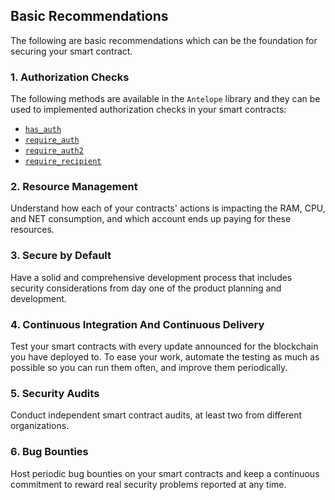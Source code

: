 <!-- ---
content_title: Securing your contract
--- -->

## Basic Recommendations

The following are basic recommendations which can be the foundation for securing your smart contract.

### 1. Authorization Checks

The following methods are available in the `Antelope` library and they can be used to implemented authorization checks in your smart contracts:

- [`has_auth`](https://example.com)
- [`require_auth`](https://example.com)
- [`require_auth2`](https://example.com)
- [`require_recipient`](https://example.com)

### 2. Resource Management

Understand how each of your contracts' actions is impacting the RAM, CPU, and NET consumption, and which account ends up paying for these resources.

### 3. Secure by Default

Have a solid and comprehensive development process that includes security considerations from day one of the product planning and development.

### 4. Continuous Integration And Continuous Delivery

Test your smart contracts with every update announced for the blockchain you have deployed to. To ease your work, automate the testing as much as possible so you can run them often, and improve them periodically.

### 5. Security Audits

Conduct independent smart contract audits, at least two from different organizations.

### 6. Bug Bounties

Host periodic bug bounties on your smart contracts and keep a continuous commitment to reward real security problems reported at any time.
